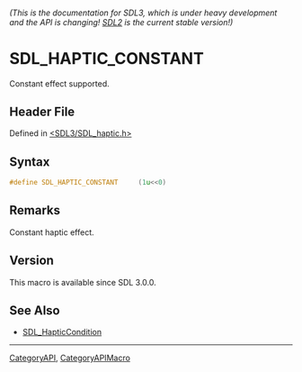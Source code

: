 ###### (This is the documentation for SDL3, which is under heavy development and the API is changing! [SDL2](https://wiki.libsdl.org/SDL2/) is the current stable version!)
# SDL_HAPTIC_CONSTANT

Constant effect supported.

## Header File

Defined in [<SDL3/SDL_haptic.h>](https://github.com/libsdl-org/SDL/blob/main/include/SDL3/SDL_haptic.h)

## Syntax

```c
#define SDL_HAPTIC_CONSTANT     (1u<<0)
```

## Remarks

Constant haptic effect.

## Version

This macro is available since SDL 3.0.0.

## See Also

* [SDL_HapticCondition](SDL_HapticCondition)

----
[CategoryAPI](CategoryAPI), [CategoryAPIMacro](CategoryAPIMacro)

